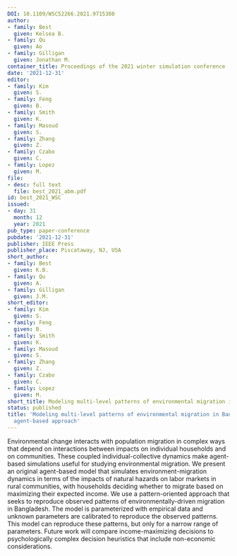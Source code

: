 ```yaml
---
DOI: 10.1109/WSC52266.2021.9715380
author:
- family: Best
  given: Kelsea B.
- family: Qu
  given: Ao
- family: Gilligan
  given: Jonathan M.
container_title: Proceedings of the 2021 winter simulation conference
date: '2021-12-31'
editor:
- family: Kim
  given: S.
- family: Feng
  given: B.
- family: Smith
  given: K.
- family: Masoud
  given: S.
- family: Zhang
  given: Z.
- family: Czabo
  given: C.
- family: Lopez
  given: M.
file:
- desc: full text
  file: best_2021_abm.pdf
id: best_2021_WSC
issued:
- day: 31
  month: 12
  year: 2021
pub_type: paper-conference
pubdate: '2021-12-31'
publisher: IEEE Press
publisher_place: Piscataway, NJ, USA
short_author:
- family: Best
  given: K.B.
- family: Qu
  given: A.
- family: Gilligan
  given: J.M.
short_editor:
- family: Kim
  given: S.
- family: Feng
  given: B.
- family: Smith
  given: K.
- family: Masoud
  given: S.
- family: Zhang
  given: Z.
- family: Czabo
  given: C.
- family: Lopez
  given: M.
short_title: Modeling multi-level patterns of environmental migration in Bangladesh
status: published
title: 'Modeling multi-level patterns of environmental migration in Bangladesh: An
  agent-based approach'
---
```

Environmental change interacts with population migration in complex ways that depend on interactions between impacts on individual households and on communities. These coupled individual-collective dynamics make agent-based simulations useful for studying environmental migration. We present an original agent-based model that simulates environment-migration dynamics in terms of the impacts of natural hazards on labor markets in rural communities, with households deciding whether to migrate based on maximizing their expected income. We use a pattern-oriented approach that seeks to reproduce observed patterns of environmentally-driven migration in Bangladesh. The model is parameterized with empirical data and unknown parameters are calibrated to reproduce the observed patterns. This model can reproduce these patterns, but only for a narrow range of parameters. Future work will compare income-maximizing decisions to psychologically complex decision heuristics that include non-economic considerations.
